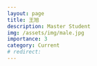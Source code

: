 ```yaml
---
layout: page
title: 王旭
description: Master Student
img: /assets/img/male.jpg
importance: 3
category: Current
# redirect: 
---
```

